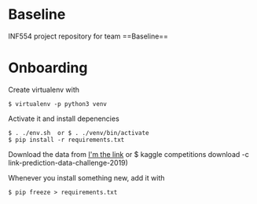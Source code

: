 # Baseline
INF554 project repository for team ==Baseline==

# Onboarding
Create virtualenv with
```
$ virtualenv -p python3 venv
```
Activate it and install depenencies
```
$ . ./env.sh  or $ . ./venv/bin/activate
$ pip install -r requirements.txt
```
Download the data from
[I'm the link](https://www.kaggle.com/c/17455/download-all) or $ kaggle competitions download -c link-prediction-data-challenge-2019)

Whenever you install something new, add it with
```
$ pip freeze > requirements.txt
```
